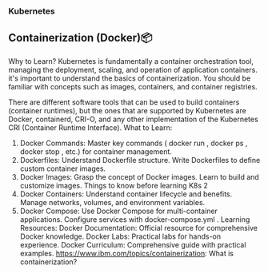 ### Kubernetes

## Containerization (Docker)📦
Why to Learn?
Kubernetes is fundamentally a container orchestration tool, managing the deployment, scaling,
and operation of application containers. it's important to understand the basics of
containerization. You should be familiar with concepts such as images, containers, and
container registries.

There are different software tools that can be used to build containers (container runtimes), but
the ones that are supported by Kubernetes are Docker, containerd, CRI-O, and any other
implementation of the Kubernetes CRI (Container Runtime Interface).
What to Learn:
1. Docker Commands:
Master key commands ( docker run , docker ps , docker stop , etc.) for container
management.
2. Dockerfiles:
Understand Dockerfile structure.
Write Dockerfiles to define custom container images.
3. Docker Images:
Grasp the concept of Docker images.
Learn to build and customize images.
Things to know before learning K8s 2
4. Docker Containers:
Understand container lifecycle and benefits.
Manage networks, volumes, and environment variables.
5. Docker Compose:
Use Docker Compose for multi-container applications.
Configure services with docker-compose.yml .
Learning Resources:
Docker Documentation: Official resource for comprehensive Docker knowledge.
Docker Labs: Practical labs for hands-on experience.
Docker Curriculum: Comprehensive guide with practical examples.
https://www.ibm.com/topics/containerization: What is containerization?
